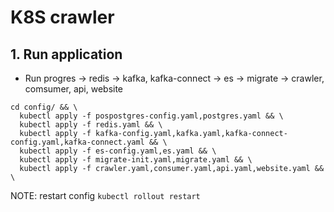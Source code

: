 # K8S crawler
## 1. Run application
- Run progres -> redis -> kafka, kafka-connect -> es -> migrate -> crawler, comsumer, api, website
```
cd config/ && \
  kubectl apply -f pospostgres-config.yaml,postgres.yaml && \
  kubectl apply -f redis.yaml && \
  kubectl apply -f kafka-config.yaml,kafka.yaml,kafka-connect-config.yaml,kafka-connect.yaml && \
  kubectl apply -f es-config.yaml,es.yaml && \
  kubectl apply -f migrate-init.yaml,migrate.yaml && \
  kubectl apply -f crawler.yaml,consumer.yaml,api.yaml,website.yaml && \
```

NOTE: restart config ```kubectl rollout restart```
